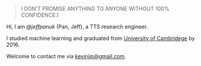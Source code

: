 

> I DON'T PROMISE ANYTHING TO ANYONE WITHOUT 100% CONFIDENCE:)


Hi, I am *@jeffpanuk* (Pan, Jeff), a TTS research engineer. 

I studied machine learning and graduated from [University of Cambridege](https://en.wikipedia.org/wiki/University_of_Cambridge) by 2016. 

Welcome to contact me via kevinjjp@gmail.com.






